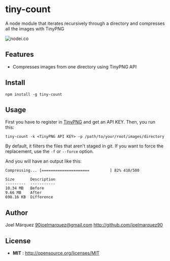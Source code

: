 # tiny-count

A node module that iterates recursively through a directory and compresses all the images with TinyPNG

![nodei.co](https://nodei.co/npm/tiny-count.png?downloads=true&downloadRank=true&stars=true)

## Features

 - Compresses images from one directory using TinyPNG API

## Install

`npm install -g tiny-count`

## Usage

First you have to register in [TinyPNG](https://tinypng.com/) and get an API KEY. Then, you run this:

`tiny-count -k <TinyPNG API KEY> -p /path/to/your/root/images/directory`

By default, it filters the files that aren't staged in git. If you want to force the replacement, use the `-f` or `--force` option.

And you will have an output like this:

```
Compressing... [=====================         ] 82% 410/500

Size       Description
---------  -----------
10.34 MB   Before     
9.66 MB    After      
698.16 KB  Difference
```

## Author

Joel Márquez <90joelmarquez@gmail.com> http://github.com/joelmarquez90

## License

 - **MIT** : http://opensource.org/licenses/MIT
